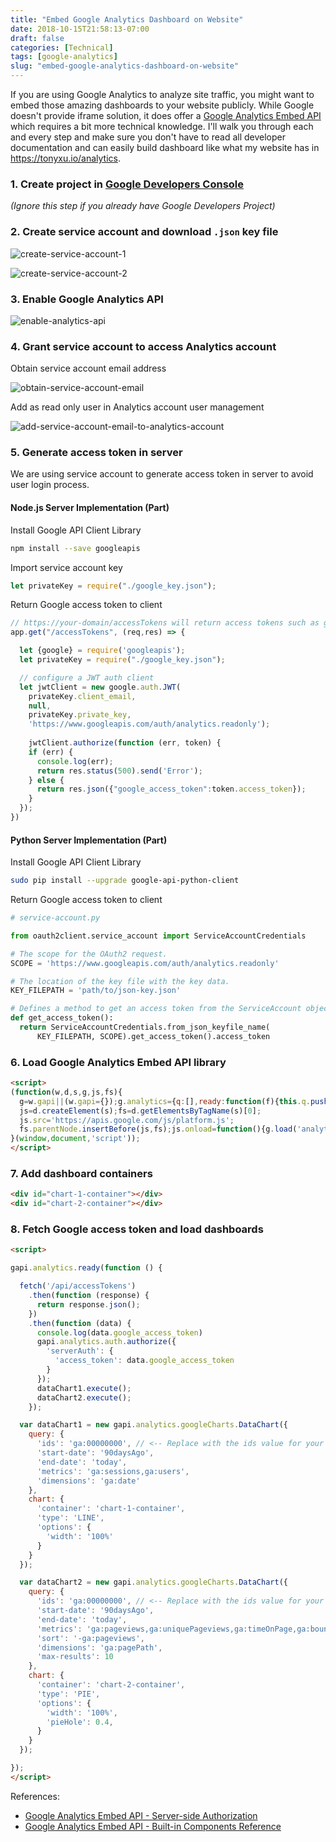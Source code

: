 ```yaml
---
title: "Embed Google Analytics Dashboard on Website"
date: 2018-10-15T21:58:13-07:00
draft: false
categories: [Technical]
tags: [google-analytics]
slug: "embed-google-analytics-dashboard-on-website"
---
```


If you are using Google Analytics to analyze site traffic, you might want to embed those amazing dashboards to your website publicly. While Google doesn't provide iframe solution, it does offer a [Google Analytics Embed API](https://developers.google.com/analytics/devguides/reporting/embed/v1/) which requires a bit more technical knowledge. I'll walk you through each and every step and make sure you don't have to read all developer documentation and can easily build dashboard like what my website has in https://tonyxu.io/analytics.

<!--more-->

### 1. Create project in [Google Developers Console](https://console.developers.google.com/)

_(Ignore this step if you already have Google Developers Project)_

### 2. Create service account and download `.json` key file

![create-service-account-1](https://s3-us-west-1.amazonaws.com/tonyxu-img/Credentials_-_api-tonyxu-io_-_Google_Cloud_Platform_2018-10-15_22-39-04.png)

![create-service-account-2](https://s3-us-west-1.amazonaws.com/tonyxu-img/2018_10_15_22_43_12.png)

### 3. Enable Google Analytics API

![enable-analytics-api](https://s3-us-west-1.amazonaws.com/tonyxu-img/Overview__APIs__Services__api-tonyxu-io__Google_Cloud_Platform_2018-10-15_22-45-05.png)

### 4. Grant service account to access Analytics account

Obtain service account email address

![obtain-service-account-email](https://s3-us-west-1.amazonaws.com/tonyxu-img/IAM__IAM__admin__api-tonyxu-io__Google_Cloud_Platform_2018-10-15_22-48-01.png)

Add as read only user in Analytics account user management

![add-service-account-email-to-analytics-account](https://s3-us-west-1.amazonaws.com/tonyxu-img/Analytics_2018-10-15_22-50-34.png)

### 5. Generate access token in server

We are using service account to generate access token in server to avoid user login process.

#### Node.js Server Implementation (Part)

Install Google API Client Library

```bash
npm install --save googleapis
```

Import service account key

```javascript
let privateKey = require("./google_key.json");
```

Return Google access token to client

```javascript
// https://your-domain/accessTokens will return access tokens such as google access tokens
app.get("/accessTokens", (req,res) => {

  let {google} = require('googleapis');
  let privateKey = require("./google_key.json");

  // configure a JWT auth client
  let jwtClient = new google.auth.JWT(
    privateKey.client_email,
    null,
    privateKey.private_key,
    'https://www.googleapis.com/auth/analytics.readonly');
  
    jwtClient.authorize(function (err, token) {
    if (err) {
      console.log(err);
      return res.status(500).send('Error');
    } else {
      return res.json({"google_access_token":token.access_token});
    }
  });
})
```

#### Python Server Implementation (Part)

Install Google API Client Library

```bash
sudo pip install --upgrade google-api-python-client
```

Return Google access token to client

```python
# service-account.py

from oauth2client.service_account import ServiceAccountCredentials

# The scope for the OAuth2 request.
SCOPE = 'https://www.googleapis.com/auth/analytics.readonly'

# The location of the key file with the key data.
KEY_FILEPATH = 'path/to/json-key.json'

# Defines a method to get an access token from the ServiceAccount object.
def get_access_token():
  return ServiceAccountCredentials.from_json_keyfile_name(
      KEY_FILEPATH, SCOPE).get_access_token().access_token
```

### 6. Load Google Analytics Embed API library

```html
<script>
(function(w,d,s,g,js,fs){
  g=w.gapi||(w.gapi={});g.analytics={q:[],ready:function(f){this.q.push(f);}};
  js=d.createElement(s);fs=d.getElementsByTagName(s)[0];
  js.src='https://apis.google.com/js/platform.js';
  fs.parentNode.insertBefore(js,fs);js.onload=function(){g.load('analytics');};
}(window,document,'script'));
</script>
```

### 7. Add dashboard containers

```html
<div id="chart-1-container"></div>
<div id="chart-2-container"></div>
```

### 8. Fetch Google access token and load dashboards

```html
<script>

gapi.analytics.ready(function () {

  fetch('/api/accessTokens')
    .then(function (response) {
      return response.json();
    })
    .then(function (data) {
      console.log(data.google_access_token)
      gapi.analytics.auth.authorize({
        'serverAuth': {
          'access_token': data.google_access_token
        }
      });
      dataChart1.execute();
      dataChart2.execute();
    });

  var dataChart1 = new gapi.analytics.googleCharts.DataChart({
    query: {
      'ids': 'ga:00000000', // <-- Replace with the ids value for your view.
      'start-date': '90daysAgo',
      'end-date': 'today',
      'metrics': 'ga:sessions,ga:users',
      'dimensions': 'ga:date'
    },
    chart: {
      'container': 'chart-1-container',
      'type': 'LINE',
      'options': {
        'width': '100%'
      }
    }
  });

  var dataChart2 = new gapi.analytics.googleCharts.DataChart({
    query: {
      'ids': 'ga:00000000', // <-- Replace with the ids value for your view.
      'start-date': '90daysAgo',
      'end-date': 'today',
      'metrics': 'ga:pageviews,ga:uniquePageviews,ga:timeOnPage,ga:bounces,ga:entrances,ga:exits',
      'sort': '-ga:pageviews',
      'dimensions': 'ga:pagePath',
      'max-results': 10
    },
    chart: {
      'container': 'chart-2-container',
      'type': 'PIE',
      'options': {
        'width': '100%',
        'pieHole': 0.4,
      }
    }
  });

});
</script>
```

References:

- [Google Analytics Embed API - Server-side Authorization](https://ga-dev-tools.appspot.com/embed-api/server-side-authorization/)
- [Google Analytics Embed API - Built-in Components Reference](https://developers.google.com/analytics/devguides/reporting/embed/v1/component-reference)
